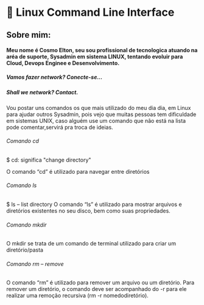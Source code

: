 # 🚀 Linux Command Line Interface

##  Sobre mim: 
#### Meu nome é Cosmo Elton, seu sou profissional de tecnologica atuando na aréa de suporte, Sysadmin em sistema LINUX, tentando evoluir para Cloud, Devops Enginee e Desenvolvimento.

##### Vamos fazer network? Conecte-se...
##### Shall we network? Contact.

Vou postar uns comandos os que mais utilizado do meu dia dia, em Linux para ajudar outros Sysadmin, pois vejo que muitas pessoas tem dificuldade em sistemas UNIX, caso alguém use um comando que não está na lista pode comentar,servirá pra troca de ideias.

###### Comando cd

$ cd: significa "change directory"

O comando “cd” é utilizado para navegar entre diretórios

###### Comando ls
$ ls – list directory
O comando “ls” é utilizado para mostrar arquivos e diretórios existentes no seu disco, bem como suas propriedades.

###### Comando mkdir
O mkdir se trata de um comando de terminal utilizado para criar um diretório/pasta

###### Comando rm – remove
O comando “rm” é utilizado para remover um arquivo ou um diretório. Para remover um diretório, o comando deve ser acompanhado do -r para ele realizar uma remoção recursiva (rm -r nomedodiretório).

